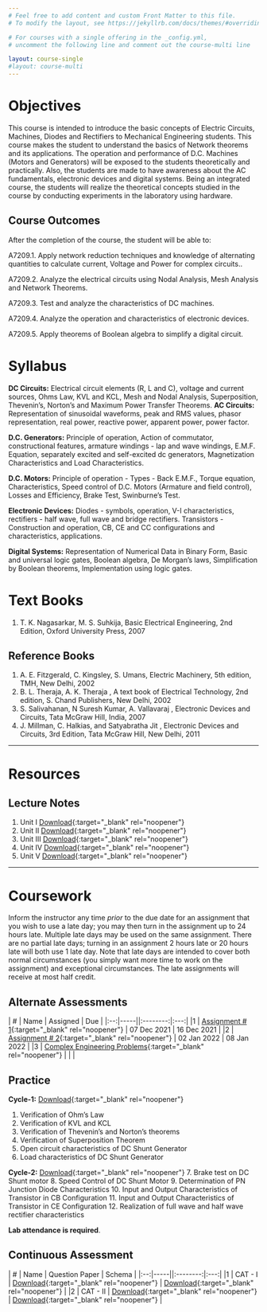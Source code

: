 ```yaml
---
# Feel free to add content and custom Front Matter to this file.
# To modify the layout, see https://jekyllrb.com/docs/themes/#overriding-theme-defaults

# For courses with a single offering in the _config.yml,
# uncomment the following line and comment out the course-multi line

layout: course-single
#layout: course-multi
---
```


# <a name="description">Objectives</a>

  This course is intended to introduce the basic concepts of Electric Circuits, Machines, Diodes and Rectifiers to Mechanical Engineering students. This course makes the student to understand the basics of Network theorems and its applications. The operation and performance of D.C. Machines (Motors and Generators) will be exposed to the students theoretically and practically. Also, the students are made to have awareness about the AC fundamentals, electronic devices and digital systems. Being an integrated course, the students will realize the theoretical concepts studied in the course by conducting experiments in the laboratory using hardware.

## <a name="outcomes">Course Outcomes</a>

After the completion of the course, the student will be able to:

A7209.1. Apply network reduction techniques and knowledge of alternating quantities to calculate current, Voltage and Power for complex circuits..

A7209.2. Analyze the electrical circuits using Nodal Analysis, Mesh Analysis and Network Theorems.

A7209.3. Test and analyze the characteristics of DC machines.

A7209.4. Analyze the operation and characteristics of electronic devices.

A7209.5. Apply theorems of Boolean algebra to simplify a digital circuit. 

# <a name="syllabus">Syllabus</a>

**DC Circuits:** Electrical circuit elements (R, L and C), voltage and current sources, Ohms Law, KVL and KCL, Mesh and Nodal Analysis, Superposition, Thevenin’s, Norton’s and Maximum Power Transfer Theorems. 
**AC Circuits:** Representation of sinusoidal waveforms, peak and RMS values, phasor representation, real power, reactive power, apparent power, power factor. 

**D.C. Generators:** Principle of operation, Action of commutator, constructional features, armature windings - lap and wave windings, E.M.F. Equation, separately excited and self-excited dc generators, Magnetization Characteristics and Load Characteristics. 

**D.C. Motors:** Principle of operation - Types - Back E.M.F., Torque equation, Characteristics, Speed control of D.C. Motors (Armature and field control), Losses and Efficiency, Brake Test, Swinburne’s Test. 

**Electronic Devices:** Diodes - symbols, operation, V-I characteristics, rectifiers - half wave, full wave and bridge rectifiers. Transistors - Construction and operation, CB, CE and CC configurations and characteristics, applications.

**Digital Systems:** Representation of Numerical Data in Binary Form, Basic and universal logic gates, Boolean algebra, De Morgan’s laws, Simplification by Boolean theorems, Implementation using logic gates. 

# <a name="textbooks">Text Books</a>

1. T. K. Nagasarkar, M. S. Suhkija, Basic Electrical Engineering, 2nd Edition, Oxford University Press, 2007


## <a name="references">Reference Books</a>

1. A. E. Fitzgerald, C. Kingsley, S. Umans, Electric Machinery, 5th edition, TMH, New Delhi, 2002
2. B. L. Theraja, A. K. Theraja , A text book of Electrical Technology, 2nd edition, S. Chand Publishers, New Delhi, 2002
3. S. Salivahanan, N Suresh Kumar, A. Vallavaraj , Electronic Devices and Circuits, Tata McGraw Hill, India, 2007
4. J. Millman, C. Halkias, and Satyabratha Jit , Electronic Devices and Circuits, 3rd Edition, Tata McGraw Hill, New Delhi, 2011

<hr>

# Resources

## <a name="lecturenotes">Lecture Notes</a>

1. Unit I [Download](https://vardhamancoe-my.sharepoint.com/:b:/g/personal/ravivarman_vardhaman_org/EdCGDwpLpB9KkTQKFhEqIFgBqevgu35gNCBjpS8C0T1ZWQ?e=Az4IIh){:target="_blank" rel="noopener"}
2. Unit II [Download](https://vardhamancoe-my.sharepoint.com/:b:/g/personal/ravivarman_vardhaman_org/Ee06x4QArVpKiwBCh7Hh0yoBBXiOTZZAxPxwb0CPo3DlDg?e=PV3U30){:target="_blank" rel="noopener"}
3. Unit III [Download](https://vardhamancoe-my.sharepoint.com/:b:/g/personal/ravivarman_vardhaman_org/EWpmwIqFWfxOg0MukwYppQcBKJsfR6GU96qCP_j-4hKdfg?e=btGJ8G){:target="_blank" rel="noopener"}
4. Unit IV [Download](https://vardhamancoe-my.sharepoint.com/:b:/g/personal/ravivarman_vardhaman_org/EZjizvi_D-RHjW6LhKGN4uwB02QbhPnWq00cwAhDb6GsrQ?e=9zXOJ1){:target="_blank" rel="noopener"}
5. Unit V [Download](https://vardhamancoe-my.sharepoint.com/:b:/g/personal/ravivarman_vardhaman_org/EXL0fJnR77NBg0uIamAM9zgBYly10Hoxld90U28jWzLJZA?e=M2tQfH){:target="_blank" rel="noopener"}

<hr>

# Coursework

Inform the instructor any time *prior* to the due date for an assignment that you wish to use a late day; you may then turn in the assignment up to 24 hours late. Multiple late days may be used on the same assignment. There are no partial late days; turning in an assignment 2 hours late or 20 hours late will both use 1 late day. Note that late days are intended to cover both normal circumstances (you simply want more time to work on the assignment) and exceptional circumstances. The late assignments will receive at most half credit.

## <a name="aat">Alternate Assessments</a>

| #  | Name | Assigned | Due |
|:--:|-----||:--------:|:---:|
|1 | [Assignment # 1](https://vardhamancoe-my.sharepoint.com/:b:/g/personal/ravivarman_vardhaman_org/Eb65MJxVkUtNpuooKksxVnEB7LNeCQDsUypUeX1atyqNhA?e=ZkiPn5){:target="_blank" rel="noopener"} | 07 Dec 2021 | 16 Dec 2021 |
|2 | [Assignment # 2](https://vardhamancoe-my.sharepoint.com/:b:/g/personal/ravivarman_vardhaman_org/EQC3EnNPwU1KmO9zHZ9Q1JwBjg067TVFbJe4nCbzvJfFfw?e=t3Qdhz){:target="_blank" rel="noopener"} | 02 Jan 2022 | 08 Jan 2022 |
|3 | [Complex Engineering Problems](https://vardhamancoe-my.sharepoint.com/:b:/g/personal/ravivarman_vardhaman_org/EVmNrQYwiehOs9ekNChIFxYBwAf8ZNj7ca2Tp--zRZZf9Q?e=dzZ5gW){:target="_blank" rel="noopener"} |  |  |

## <a name="practice">Practice</a>
**Cycle-1:** [Download](https://vardhamancoe-my.sharepoint.com/:b:/g/personal/ravivarman_vardhaman_org/EblwcFUdpH9OjPlu4QtO-L8BoDS8lK8BUIdKQh2Qo61wxA?e=NMxqKB){:target="_blank" rel="noopener"}
1. Verification of Ohm’s Law
2. Verification of KVL and KCL
3. Verification of Thevenin’s and Norton’s theorems
4. Verification of Superposition Theorem 
5. Open circuit characteristics of DC Shunt Generator 
6. Load characteristics of DC Shunt Generator

**Cycle-2:** [Download](https://vardhamancoe-my.sharepoint.com/:b:/g/personal/ravivarman_vardhaman_org/EXW3cG6bMEtAjY9Xzw9162sB0aLKTVdkwfdncGvEWWBsbQ?e=hQEAwo){:target="_blank" rel="noopener"}
7. Brake test on DC Shunt motor 
8. Speed Control of DC Shunt Motor 
9. Determination of PN Junction Diode Characteristics
10. Input and Output Characteristics of Transistor in CB Configuration 
11. Input and Output Characteristics of Transistor in CE Configuration
12. Realization of full wave and half wave rectifier characteristics

**Lab attendance is required**.

## <a name="cat">Continuous Assessment</a>

| #  | Name | Question Paper | Schema  |
|:--:|-----||:--------:|:---:|
|1 | CAT - I | [Download](https://vardhamancoe-my.sharepoint.com/:b:/g/personal/ravivarman_vardhaman_org/EYvUWkR_f9VPhjntyyhjxq0BxcYtOjNFgIs05JNEHGyMrg?e=MuRIjl){:target="_blank" rel="noopener"} | [Download](https://vardhamancoe-my.sharepoint.com/:b:/g/personal/ravivarman_vardhaman_org/EVI3uV9CfbFPjEKKqq-BoaYBqvccQYwYi4hZljDBj3z1HA?e=clJtqW){:target="_blank" rel="noopener"} |
|2 | CAT - II | [Download](https://vardhamancoe-my.sharepoint.com/:b:/g/personal/ravivarman_vardhaman_org/ESwma9k03wBBi6UwjRk_1RsBPuN7SA-GroAkiMw7S3-iXw?e=yfzOcL){:target="_blank" rel="noopener"} | [Download](https://vardhamancoe-my.sharepoint.com/:b:/g/personal/ravivarman_vardhaman_org/EUqXJrcpt7dHnnBdI8y4HNMBilFdx4A2eICERTIHtYQNgA?e=0DzOJ7){:target="_blank" rel="noopener"} |
